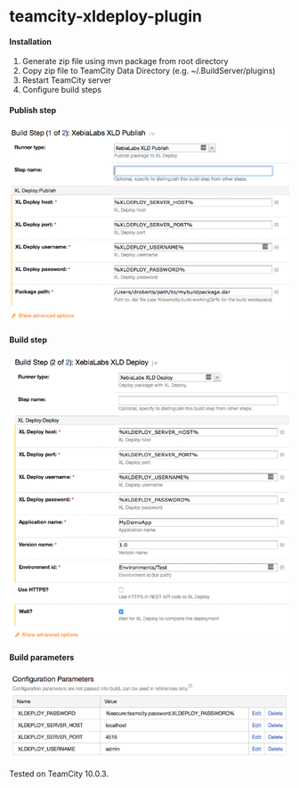 # teamcity-xldeploy-plugin

#### Installation ####

1. Generate zip file using mvn package from root directory
2. Copy zip file to TeamCity Data Directory (e.g. ~/.BuildServer/plugins)
3. Restart TeamCity server
4. Configure build steps

#### Publish step ####
![screenshot of publish step](images/teamcity-xldeploy-plugin-1.png)

#### Build step ####

![screenshot of deploy step](images/teamcity-xldeploy-plugin-2.png)

#### Build parameters ####

![screenshot of deploy step](images/teamcity-xldeploy-plugin-3.png)

Tested on TeamCity 10.0.3.
